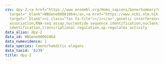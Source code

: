 ```yaml
---
csv: dpy-2,<a href="https://www.ensembl.org/Homo_sapiens/Gene/Summary?db=core;g=WBGene00001064"
  target="_blank">WBGene00001064</a>,<a href="https://www.ncbi.nlm.nih.gov/pubmed/27496166"
  target="_blank"><i class="fas fa-file"></i></a>",genetic interference,functional
  association,RNA-seq assay,nucleotide sequence identification,nucleotide sequence
  identification,transcriptional regulation,up-regulates activity
data_alias: dpy-2
data_id: WBGene00001064
data_numevidence: 1
data_species: Caenorhabditis elegans
data_taxid: '6239'
title: dpy-2
---
```

